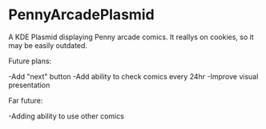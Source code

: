 # PennyArcadePlasmid
A KDE Plasmid displaying Penny arcade comics. It reallys on cookies, so it may be easily outdated.

Future plans:

-Add "next" button
-Add ability to check comics every 24hr
-Improve visual presentation

Far future:

-Adding ability to use other comics
